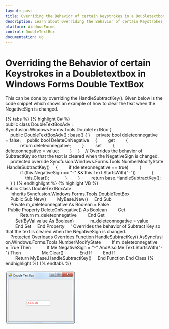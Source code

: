 ```yaml
---
layout: post
title: Overriding the Behavior of certain Keystrokes in a Doubletextbox in Windows Forms Double TextBox control | Syncfusion
description: Learn about Overriding the Behavior of certain Keystrokes in a Doubletextbox support in Syncfusion Windows Forms Double TextBox control and more details.
platform: WindowsForms
control: DoubleTextBox
documentation: ug
---
```

# Overriding the Behavior of certain Keystrokes in a Doubletextbox in Windows Forms Double TextBox

This can be done by overriding the HandleSubtractKey(). Given below is the code snippet which shows an example of how to clear the text when the NegativeSign is changed.

{% tabs %}
{% highlight C# %}  
public class DoubleTextBoxAdv : Syncfusion.Windows.Forms.Tools.DoubleTextBox
{
    public DoubleTextBoxAdv() : base() { }
    private bool deleteonnegative = false;
    public bool DeleteOnNegative
    {
        get
        {
            return deleteonnegative;
        }
        set
        {
            deleteonnegative = value;
        }
    }
    // Overrides the behavior of SubtractKey so that the text is cleared when the NegativeSign is changed.
    protected override Syncfusion.Windows.Forms.Tools.NumberModifyState HandleSubtractKey()
    {
        if (deleteonnegative == true)
        {
            if (this.NegativeSign == "-" && this.Text.StartsWith("-"))
            {
                this.Clear();
            }
        }
        return base.HandleSubtractKey();
    }
}
{% endhighlight %}
{% highlight VB %} 
Public Class DoubleTextBoxAdv
    Inherits Syncfusion.Windows.Forms.Tools.DoubleTextBox
    Public Sub New()
        MyBase.New()
    End Sub
    Private m_deleteonnegative As Boolean = False
    Public Property DeleteOnNegative() As Boolean
        Get
            Return m_deleteonnegative
        End Get
        Set(ByVal value As Boolean)
            m_deleteonnegative = value
        End Set
    End Property
    ' Overrides the behavior of Subtract Key so that the text is cleared when the NegativeSign is changed.
    Protected Overloads Overrides Function HandleSubtractKey() AsSyncfusion.Windows.Forms.Tools.NumberModifyState
        If m_deleteonnegative = True Then
            If Me.NegativeSign = "-" AndAlso Me.Text.StartsWith("-") Then
                Me.Clear()
            End If
        End If
        Return MyBase.HandleSubtractKey()
    End Function
End Class
{% endhighlight %}
{% endtabs %}

![Double text box key strokes](DoubleTextBox-images/DoubleTextBox_img5.png)


